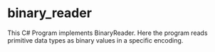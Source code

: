 # binary_reader

This C# Program implements BinaryReader. Here the program reads primitive data types as binary values in a specific encoding.
